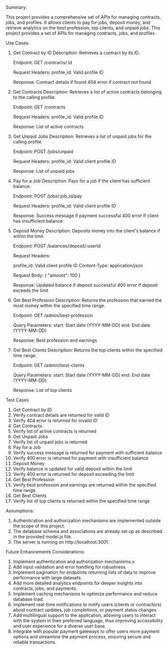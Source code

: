 Summary:

This project provides a comprehensive set of APIs for managing contracts, jobs, and profiles. It allows clients to pay for jobs, deposit money, and retrieve analytics on the best profession, top clients, and unpaid jobs.
This project provides a set of APIs for managing contracts, jobs, and profiles.



Use Cases:

1. Get Contract by ID
    Description: Retrieves a contract by its ID.

    Endpoint: GET /contracts/:id

    Request Headers:
    profile_id: Valid profile ID

    Response:
    Contract details if found
    404 error if contract not found

2. Get Contracts
    Description: Retrieves a list of active contracts belonging to the calling profile.

    Endpoint: GET /contracts

    Request Headers:
    profile_id: Valid profile ID

    Response:
    List of active contracts

3. Get Unpaid Jobs
    Description: Retrieves a list of unpaid jobs for the calling profile.

    Endpoint: POST /jobs/unpaid

    Request Headers:
    profile_id: Valid client profile ID

    Response:
    List of unpaid jobs    

4. Pay for a Job
    Description: Pays for a job if the client has sufficient balance.

    Endpoint: POST /jobs/:job_id/pay

    Request Headers:
    profile_id: Valid client profile ID

    Response:
    Success message if payment successful
    400 error if client has insufficient balance

5. Deposit Money
    Description: Deposits money into the client's balance if within the limit.

    Endpoint: POST /balances/deposit/:userId

    Request Headers:

    profile_id: Valid client profile ID
    Content-Type: application/json

    Request Body:
    {
        "amount": 100
    }

    Response:
    Updated balance if deposit successful
    400 error if deposit exceeds the limit

6. Get Best Profession
    Description: Returns the profession that earned the most money within the specified time range.

    Endpoint: GET /admin/best-profession

    Query Parameters:
    start: Start date (YYYY-MM-DD)
    end: End date (YYYY-MM-DD)

    Response:
    Best profession and earnings

7. Get Best Clients
    Description: Returns the top clients within the specified time range.

    Endpoint: GET /admin/best-clients

    Query Parameters:
    start: Start date (YYYY-MM-DD)
    end: End date (YYYY-MM-DD)

    Response:
    List of top clients


Test Cases


1. Get Contract by ID
2. Verify contract details are returned for valid ID
3. Verify 404 error is returned for invalid ID
4. Get Contracts
5. Verify list of active contracts is returned
6. Get Unpaid Jobs
7. Verify list of unpaid jobs is returned
8. Pay for a Job
9. Verify success message is returned for payment with sufficient balance
10. Verify 400 error is returned for payment with insufficient balance
11. Deposit Money
12. Verify balance is updated for valid deposit within the limit
13. Verify 400 error is returned for deposit exceeding the limit
14. Get Best Profession
15. Verify best profession and earnings are returned within the specified time range
16. Get Best Clients
17. Verify list of top clients is returned within the specified time range



Assumptions:

1. Authentication and authorization mechanisms are implemented outside the scope of this project.
2. The database schema and associations are already set up as described in the provided model.js file.
3. The server is running on http://localhost:3001.



Future Enhancements Considerations:

1. Implement authentication and authorization mechanisms.x
2. Add input validation and error handling for robustness.
3. Implement pagination for endpoints returning lists of data to improve performance with large datasets.
4. Add more detailed analytics endpoints for deeper insights into contracts, jobs, and payments.
5. Implement caching mechanisms to optimize performance and reduce database load.
6. Implement real-time notifications to notify users (clients or contractors) about contract updates, job completions, or payment status changes.
7. Add multilingual support to the application, allowing users to interact with the system in their preferred language, thus improving accessibility and user experience for a diverse user base.
8. Integrate with popular payment gateways to offer users more payment options and streamline the payment process, ensuring secure and reliable transactions.
